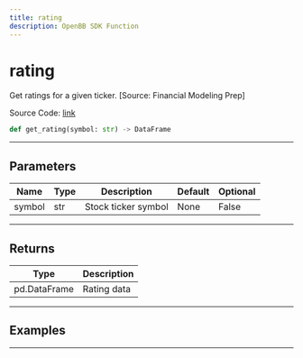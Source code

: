 ```yaml
---
title: rating
description: OpenBB SDK Function
---
```


# rating

Get ratings for a given ticker. [Source: Financial Modeling Prep]

Source Code: [link](https://github.com/OpenBB-finance/OpenBBTerminal/tree/main/openbb_terminal/stocks/due_diligence/fmp_model.py#L17)

```python
def get_rating(symbol: str) -> DataFrame
```
---

## Parameters

| Name | Type | Description | Default | Optional |
| ---- | ---- | ----------- | ------- | -------- |
| symbol | str | Stock ticker symbol | None | False |

---

## Returns

| Type | Description |
| ---- | ----------- |
| pd.DataFrame | Rating data |

---

## Examples

---

